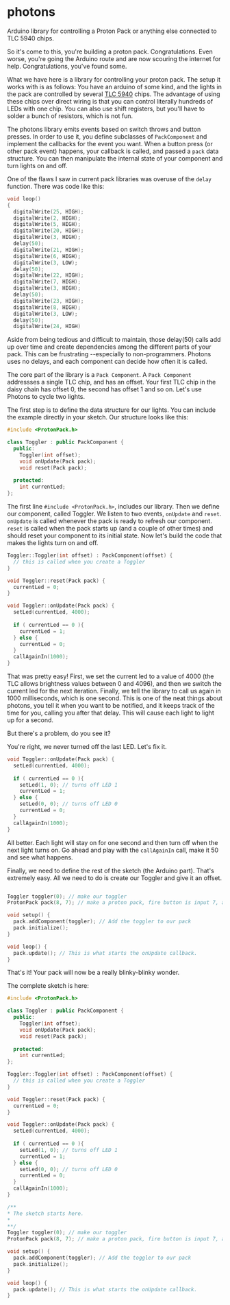 photons
=======

Arduino library for controlling a Proton Pack or anything else connected to TLC 5940 chips.

So it's come to this, you're building a proton pack. Congratulations. Even worse, you're going the Arduino route and are now scouring the internet for help. Congratulations, you've found some. 

What we have here is a library for controlling your proton pack. The setup it works with is as follows: You have an arduino of some kind, and the lights in the pack are controlled by several [TLC 5940](http://www.ti.com/product/tlc5940) chips. The advantage of using these chips over direct wiring is that you can control literally hundreds of LEDs with one chip. You can also use shift registers, but you'll have to solder a bunch of resistors, which is not fun.

The photons library emits events based on switch throws and button presses. In order to use it, you define subclasses of `PackComponent` and implement the callbacks for the event you want. When a button press (or other pack event) happens, your callback is called, and passed a `pack` data structure. You can then manipulate the internal state of your component and turn lights on and off. 

One of the flaws I saw in current pack libraries was overuse of the `delay` function. There was code like this:
```C++
void loop()                     
{
  digitalWrite(25, HIGH);
  digitalWrite(2, HIGH);
  digitalWrite(5, HIGH);
  digitalWrite(20, HIGH);
  digitalWrite(3, HIGH);
  delay(50);            
  digitalWrite(21, HIGH);
  digitalWrite(6, HIGH);
  digitalWrite(3, LOW);
  delay(50);
  digitalWrite(22, HIGH);
  digitalWrite(7, HIGH);
  digitalWrite(3, HIGH);
  delay(50);
  digitalWrite(23, HIGH);
  digitalWrite(8, HIGH);
  digitalWrite(3, LOW);
  delay(50);
  digitalWrite(24, HIGH)
```

Aside from being tedious and difficult to maintain, those delay(50) calls add up over time and create dependencies among the different parts of your pack. This can be frustrating --especially to non-programmers. Photons uses no delays, and each component can decide how often it is called. 

The core part of the library is a `Pack Component`. A `Pack Component` addressses a single TLC chip, and has an offset. Your first TLC chip in the daisy chain has offset 0, the second has offset 1 and so on.  Let's use Photons to cycle two lights. 

The first step is to define the data structure for our lights. You can include the example directly in your sketch.
Our structure looks like this:

```C++
#include <ProtonPack.h>

class Toggler : public PackComponent {
  public:
    Toggler(int offset);
    void onUpdate(Pack pack);
    void reset(Pack pack);
  
  protected:
    int currentLed;
};
```
The first line `#include <ProtonPack.h>`, includes our library. Then we define our component, called Toggler. We listen to two events, `onUpdate` and `reset`.  `onUpdate` is called whenever the pack is ready to refresh our component. `reset` is called when the pack starts up (and a couple of other times) and should reset your component to its initial state. Now let's build the code that makes the lights turn on and off.

```C++
Toggler::Toggler(int offset) : PackComponent(offset) {
  // this is called when you create a Toggler
}

void Toggler::reset(Pack pack) {
  currentLed = 0;
}

void Toggler::onUpdate(Pack pack) {
  setLed(currentLed, 4000);
  
  if ( currentLed == 0 ){ 
    currentLed = 1;
  } else {
    currentLed = 0;
  }
  callAgainIn(1000);
}
```

That was pretty easy! First, we set the current led to a value of 4000 (the TLC allows brightness values between 0 and 4096), and then we switch the current led for the next iteration. Finally, we tell the library to call us again in 1000 milliseconds, which is one second. This is one of the neat things about photons, you tell it when you want to be notified, and it keeps track of the time for you, calling you after that delay. This will cause each light to light up for a second. 

But there's a problem, do you see it? 

You're right, we never turned off the last LED. Let's fix it. 

```c++
void Toggler::onUpdate(Pack pack) {
  setLed(currentLed, 4000);
  
  if ( currentLed == 0 ){ 
    setLed(1, 0); // turns off LED 1
    currentLed = 1;
  } else {
    setLed(0, 0); // turns off LED 0
    currentLed = 0;
  }
  callAgainIn(1000);
}
```

All better. Each light will stay on for one second and then turn off when the next light turns on. 
Go ahead and play with the `callAgainIn` call, make it 50 and see what happens.

Finally, we need to define the rest of the sketch (the Arduino part). That's extremely easy. All we need to do is create our Toggler and give it an offset. 

```C++

Toggler toggler(0); // make our toggler 
ProtonPack pack(8, 7); // make a proton pack, fire button is input 7, activate button is button 8

void setup() {
  pack.addComponent(toggler); // Add the toggler to our pack
  pack.initialize();
}

void loop() {
  pack.update(); // This is what starts the onUpdate callback. 
}

```

That's it! Your pack will now be a really blinky-blinky wonder.

The complete sketch is here:

```c++
#include <ProtonPack.h>

class Toggler : public PackComponent {
  public:
    Toggler(int offset);
    void onUpdate(Pack pack);
    void reset(Pack pack);
  
  protected:
    int currentLed;
};

Toggler::Toggler(int offset) : PackComponent(offset) {
  // this is called when you create a Toggler
}

void Toggler::reset(Pack pack) {
  currentLed = 0;
}

void Toggler::onUpdate(Pack pack) {
  setLed(currentLed, 4000);
  
  if ( currentLed == 0 ){ 
    setLed(1, 0); // turns off LED 1
    currentLed = 1;
  } else {
    setLed(0, 0); // turns off LED 0
    currentLed = 0;
  }
  callAgainIn(1000);
}

/** 
* The sketch starts here.
*
**/
Toggler toggler(0); // make our toggler 
ProtonPack pack(8, 7); // make a proton pack, fire button is input 7, activate button is button 8

void setup() {
  pack.addComponent(toggler); // Add the toggler to our pack
  pack.initialize();
}

void loop() {
  pack.update(); // This is what starts the onUpdate callback. 
}
```
